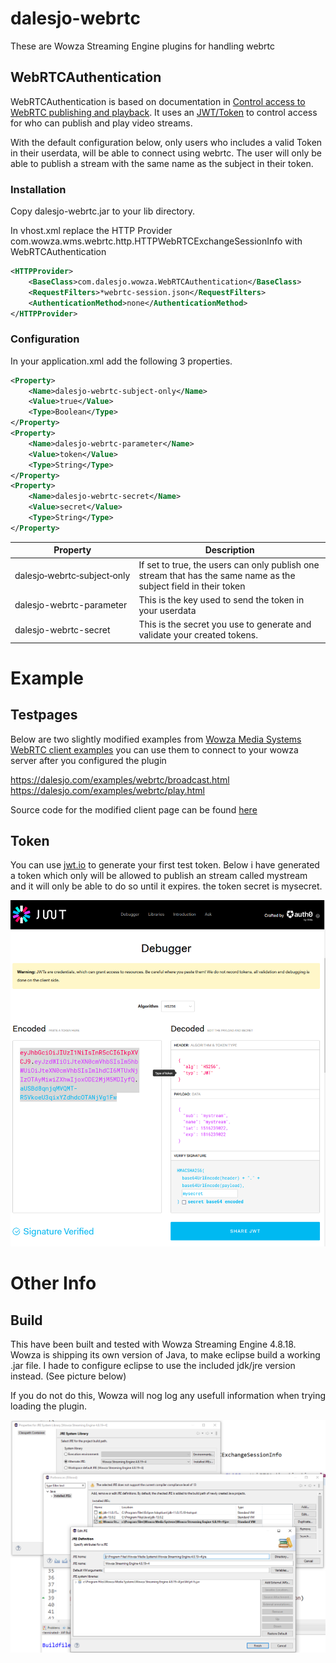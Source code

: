# dalesjo-webrtc
These are Wowza Streaming Engine plugins for handling webrtc

## WebRTCAuthentication
WebRTCAuthentication is based on documentation in [Control access to WebRTC publishing and playback](https://www.wowza.com/docs/control-access-to-webrtc-publishing-and-playback#enhance-webrtc-publishing-and-playback-security-with-a-custom-http-provider). It uses an [JWT/Token](https://jwt.io/) to control access for who can publish and play video streams. 

With the default configuration below, only users who includes a valid Token  in their userdata, will be able to connect using webrtc. The user will only be able to publish a stream with the same name as the subject in their token.

### Installation
Copy dalesjo-webrtc.jar to your lib directory.

In vhost.xml replace the HTTP Provider 
com.wowza.wms.webrtc.http.HTTPWebRTCExchangeSessionInfo with WebRTCAuthentication

```xml
<HTTPProvider>
    <BaseClass>com.dalesjo.wowza.WebRTCAuthentication</BaseClass>
    <RequestFilters>*webrtc-session.json</RequestFilters>
    <AuthenticationMethod>none</AuthenticationMethod>
</HTTPProvider>
```

### Configuration
In your application.xml add the following 3 properties.

```xml
<Property>
    <Name>dalesjo-webrtc-subject-only</Name>
    <Value>true</Value>
    <Type>Boolean</Type>
</Property>
<Property>
    <Name>dalesjo-webrtc-parameter</Name>
    <Value>token</Value>
    <Type>String</Type>
</Property>
<Property>
    <Name>dalesjo-webrtc-secret</Name>
    <Value>secret</Value>
    <Type>String</Type>
</Property>
```

| Property | Description |
|----------------------------|-------------|
|dalesjo&#x2011;webrtc&#x2011;subject&#x2011;only | If set to true, the users can only publish one stream that has the same name as the subject field in their token|
|dalesjo-webrtc-parameter | This is the key used to send the token in your userdata|
|dalesjo-webrtc-secret | This is the secret you use to generate and validate your created tokens.|

# Example

## Testpages

Below are two slightly modified examples from [Wowza Media Systems WebRTC client examples](https://github.com/WowzaMediaSystems/webrtc-examples) you can use them to connect to your wowza server after you configured the plugin

https://dalesjo.com/examples/webrtc/broadcast.html  
https://dalesjo.com/examples/webrtc/play.html

Source code for the modified client page can be found [here](https://github.com/Dalesjo/webrtc-example)

## Token
You can use [jwt.io](https://jwt.io/) to generate your first test token. Below i have generated a token which only will be allowed to publish an stream called mystream and it will only be able to do so until it expires. the token secret is mysecret.

![Image showing how to configure JDK/JRE in Eclipse](./documentation/jwt.png)

# Other Info

## Build
This have been built and tested with Wowza Streaming Engine 4.8.18. Wowza is shipping its own version of Java, to make eclipse build a working .jar file. I hade to configure eclipse to use the included jdk/jre version instead. (See picture below)

If you do not do this, Wowza will nog log any usefull information when trying loading the plugin. 

![Image showing how to configure JDK/JRE in Eclipse](./documentation/eclipse.png)
